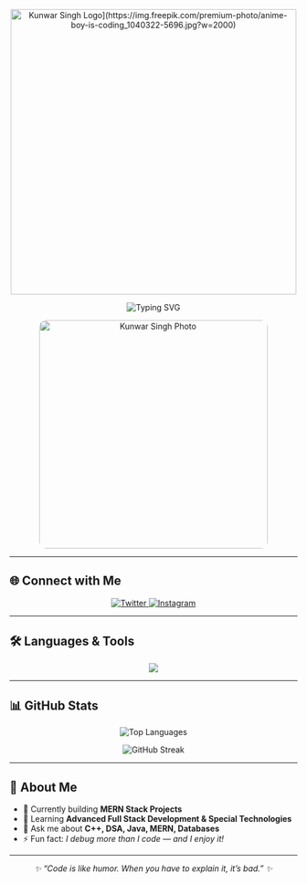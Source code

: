 <!-- ====================== HEADER / LOGO ====================== -->
<p align="center">
  <img src="[https://i.imgur.com/Nf2P3YF.png" width="500" alt="Kunwar Singh Logo](https://img.freepik.com/premium-photo/anime-boy-is-coding_1040322-5696.jpg?w=2000)" />
</p>

<!-- Animated Typing Intro -->
<p align="center">
  <img src="[https://readme-typing-svg.herokuapp.com?font=Fira+Code&size=24&duration=3000&pause=1000&color=00F729&center=true&vCenter=true&width=500&lines=Hi+%F0%9F%91%8B%2C+I'm+Kunwar+Singh;Full+Stack+Web+Developer;Tech+Enthusiast+%26+Problem+Solver;Building+Ideas+into+Reality](https://img.freepik.com/premium-photo/anime-boy-is-coding_1040322-5696.jpg?w=2000)" alt="Typing SVG" />
</p>

<!-- ====================== PROFILE IMAGE ====================== -->
<p align="center">
  <img src="https://i.imgur.com/kW0rYEx.jpg" alt="Kunwar Singh Photo" width="400" style="border-radius: 12px;" />
</p>

---

## 🌐 Connect with Me
<p align="center">
  <a href="https://twitter.com/ajaysingh149515" target="_blank">
    <img src="https://img.shields.io/twitter/follow/ajaysingh149515?logo=twitter&style=for-the-badge" alt="Twitter" />
  </a>
  <a href="https://instagram.com/ajay_singh_bhadoria" target="_blank">
    <img src="https://img.shields.io/badge/Instagram-%23E4405F?style=for-the-badge&logo=instagram&logoColor=white" alt="Instagram" />
  </a>
</p>

---

## 🛠 Languages & Tools
<p align="center">
  <img src="https://skillicons.dev/icons?i=c,cpp,css,html,js,react,nodejs,express,mongodb,mysql,java,python,electron&theme=dark" />
</p>

---

## 📊 GitHub Stats
<p align="center">
  <img src="https://github-readme-stats.vercel.app/api/top-langs?username=kunwarsingh123&show_icons=true&locale=en&layout=compact&theme=tokyonight" alt="Top Languages" />
</p>

<p align="center">
  <img src="https://github-readme-streak-stats.herokuapp.com/?user=kunwarsingh123&theme=tokyonight" alt="GitHub Streak" />
</p>

---

## 🚀 About Me
- 🔭 Currently building **MERN Stack Projects**
- 🌱 Learning **Advanced Full Stack Development & Special Technologies**
- 💬 Ask me about **C++, DSA, Java, MERN, Databases**
- ⚡ Fun fact: *I debug more than I code — and I enjoy it!*

---

<p align="center">
  <i>✨ “Code is like humor. When you have to explain it, it’s bad.” ✨</i>
</p>
